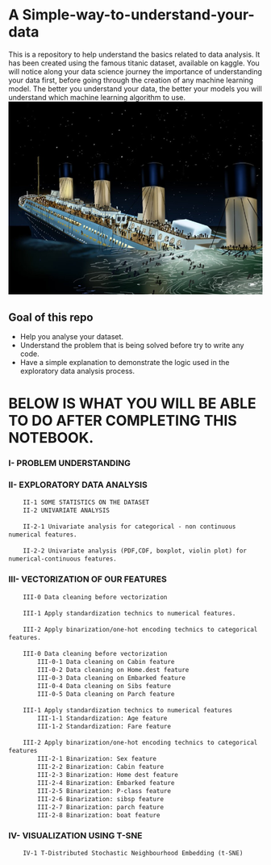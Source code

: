 # A Simple-way-to-understand-your-data   

This is a repository to help understand the basics related to data analysis. It has been created using the famous 
titanic dataset, available on kaggle. 
You will notice along your data science journey the importance of understanding your data first, before going through
the creation of any machine learning model. The better you understand your data, the better your models you will understand 
which machine learning algorithm to use.  
![alt text](https://github.com/keitazoumana/simple-way-to-understand-your-data/blob/master/titanic_image.jpg)

## Goal of this repo  
* Help you analyse your dataset. 
* Understand the problem that is being solved before try to write any code.   
* Have a simple explanation to demonstrate the logic used in the exploratory data analysis process.   

# BELOW IS WHAT YOU WILL BE ABLE TO DO AFTER COMPLETING THIS NOTEBOOK.

### I- PROBLEM UNDERSTANDING

### II- EXPLORATORY DATA ANALYSIS  

        II-1 SOME STATISTICS ON THE DATASET  
        II-2 UNIVARIATE ANALYSIS  

        II-2-1 Univariate analysis for categorical - non continuous numerical features.  

        II-2-2 Univariate analysis (PDF,CDF, boxplot, violin plot) for numerical-continuous features.  

### III- VECTORIZATION OF OUR FEATURES  
        III-0 Data cleaning before vectorization  

        III-1 Apply standardization technics to numerical features.  

        III-2 Apply binarization/one-hot encoding technics to categorical features.  

        III-0 Data cleaning before vectorization  
            III-0-1 Data cleaning on Cabin feature  
            III-0-2 Data cleaning on Home.dest feature  
            III-0-3 Data cleaning on Embarked feature  
            III-0-4 Data cleaning on Sibs feature  
            III-0-5 Data cleaning on Parch feature  

        III-1 Apply standardization technics to numerical features  
            III-1-1 Standardization: Age feature  
            III-1-2 Standardization: Fare feature  

        III-2 Apply binarization/one-hot encoding technics to categorical features  
            III-2-1 Binarization: Sex feature  
            III-2-2 Binarization: Cabin feature  
            III-2-3 Binarization: Home dest feature  
            III-2-4 Binarization: Embarked feature  
            III-2-5 Binarization: P-class feature  
            III-2-6 Binarization: sibsp feature  
            III-2-7 Binarization: parch feature  
            III-2-8 Binarization: boat feature  
            
### IV- VISUALIZATION USING T-SNE  
        IV-1 T-Distributed Stochastic Neighbourhood Embedding (t-SNE)  

